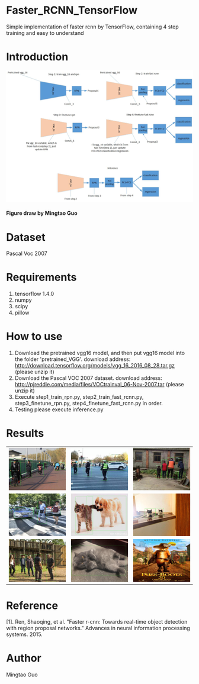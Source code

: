# Faster_RCNN_TensorFlow
Simple implementation of faster rcnn by TensorFlow, containing 4 step training and easy to understand

# Introduction
![](https://github.com/MingtaoGuo/Faster_RCNN_TensorFlow/blob/master/IMGS/faster%20rcnn.jpg)

#### Figure draw by Mingtao Guo
# Dataset
Pascal Voc 2007

# Requirements
1. tensorflow 1.4.0
2. numpy
3. scipy
4. pillow

# How to use
1. Download the pretrained vgg16 model, and then put vgg16 model into the folder 'pretrained_VGG'.
   download address: http://download.tensorflow.org/models/vgg_16_2016_08_28.tar.gz (please unzip it)
2. Download the Pascal VOC 2007 dataset.
   download address: http://pjreddie.com/media/files/VOCtrainval_06-Nov-2007.tar (please unzip it)
3. Execute step1_train_rpn.py, step2_train_fast_rcnn.py, step3_finetune_rpn.py, step4_finetune_fast_rcnn.py in order.
4. Testing please execute inference.py

# Results
||||
|-|-|-|
|![](https://github.com/MingtaoGuo/Faster_RCNN_TensorFlow/blob/master/IMGS/1.jpg)|![](https://github.com/MingtaoGuo/Faster_RCNN_TensorFlow/blob/master/IMGS/2.jpg)|![](https://github.com/MingtaoGuo/Faster_RCNN_TensorFlow/blob/master/IMGS/3.jpg)|
|![](https://github.com/MingtaoGuo/Faster_RCNN_TensorFlow/blob/master/IMGS/4.jpg)|![](https://github.com/MingtaoGuo/Faster_RCNN_TensorFlow/blob/master/IMGS/5.jpg)|![](https://github.com/MingtaoGuo/Faster_RCNN_TensorFlow/blob/master/IMGS/6.jpg)|
|![](https://github.com/MingtaoGuo/Faster_RCNN_TensorFlow/blob/master/IMGS/7.jpg)|![](https://github.com/MingtaoGuo/Faster_RCNN_TensorFlow/blob/master/IMGS/8.jpg)|![](https://github.com/MingtaoGuo/Faster_RCNN_TensorFlow/blob/master/IMGS/9.jpg)|

# Reference
[1]. Ren, Shaoqing, et al. "Faster r-cnn: Towards real-time object detection with region proposal networks." Advances in neural information processing systems. 2015.
# Author
Mingtao Guo
             
